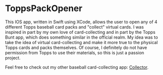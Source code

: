 # ToppsPackOpener

This IOS app, written in Swift using XCode, allows the user to open any of 4 different Topps baseball card packs and "collect" virtual cards.
I was inspired in part by my own love of card-collecting and in part by the Topps Bunt app, which does something similar in the official realm. 
My idea was to take the idea of virtual card-collecting and make it more true to the physical Topps cards and packs themselves. Of course, I 
definitely do not have permission from Topps to use their materials, so this is just a passion project. 

Feel free to check out my other baseball card-collecting app: [Collector](https://github.com/s017274/Collector).
